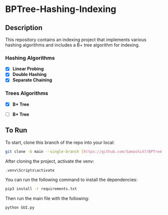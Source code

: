# BPTree-Hashing-Indexing
## Description

This repository contains an indexing project that implements various hashing algorithms and includes a B+ tree algorithm for indexing.

### Hashing Algorithms

- [x]  **Linear Probing**
- [x]  **Double Hashing**
- [x]  **Separate Chaining**

### Trees Algorithms

- [x]  **B+ Tree**
- [ ]  **B+ Tree**


## To Run

To start, clone this branch of the repo into your local:

```bash
git clone -b main --single-branch [https://github.com/Samashi47/BPTree-Hashing-Indexing]
```

After cloning the project, activate the venv:

```bash
.venv\Scripts\activate
```

You can run the following command to install the dependencies:

```bash
pip3 install -r requirements.txt
```

Then run the main file with the following:

```bash
python GUI.py
```
